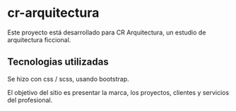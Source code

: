 # cr-arquitectura

Este proyecto está desarrollado para CR Arquitectura, un estudio de arquitectura ficcional.

## Tecnologias utilizadas
Se hizo con css / scss, usando bootstrap. 

El objetivo del sitio es presentar la marca, los proyectos, clientes y servicios del profesional. 
